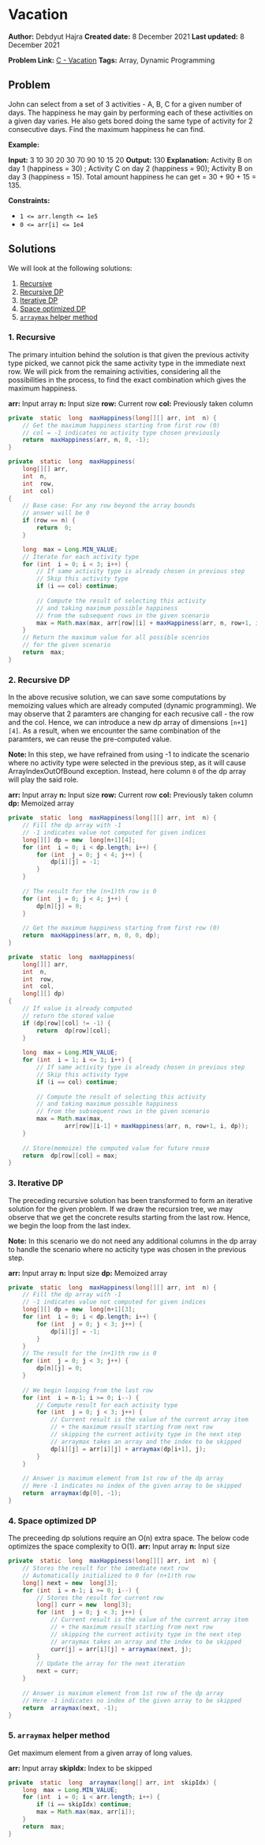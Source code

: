 
# Vacation
**Author:** Debdyut Hajra
**Created date:** 8 December 2021
**Last updated:** 8 December 2021

**Problem Link:** [C - Vacation](https://atcoder.jp/contests/dp/tasks/dp_c)
**Tags:** Array, Dynamic Programming

## Problem

John can select from a set of 3 activities - A, B, C for a given number of days. The happiness he may gain by performing each of these activities on a given day varies. He also gets bored doing the same type of activity for 2 consecutive days. Find the maximum happiness he can find.

  
**Example:**

**Input:** 
3
10 30 20
30 70 90
10 15 20
**Output:** 130
**Explanation:** Activity B on day 1 (happiness = 30) ; Activity C on day 2 (happiness = 90); Activity B on day 3 (happiness = 15).
Total amount happiness he can get = 30 + 90 + 15 = 135.

**Constraints:**

-   `1 <= arr.length <= 1e5`
-   `0 <= arr[i] <= 1e4`

## Solutions

We will look at the following solutions:
1. [Recursive](#1-recursive)
2. [Recursive DP](#2-recursive-dp)
3. [Iterative DP](#3-iterative-dp)
4. [Space optimized DP](#4-space-optimized-dp)
5. [`arraymax` helper method](#5-arraymax-helper-method)

### 1. Recursive
The primary intuition behind the solution is that given the previous activity type picked, we cannot pick the same activity type in the immediate next row. We will pick from the remaining activities, considering all the possibilities in the process, to find the exact combination which gives the maximum happiness.

**arr:** Input array
**n:** Input size
**row:** Current row
**col:** Previously taken column

```java
private  static  long  maxHappiness(long[][] arr, int  n) {
	// Get the maximum happiness starting from first row (0)
	// col = -1 indicates no activity type chosen previously
	return  maxHappiness(arr, n, 0, -1);
}

private  static  long  maxHappiness(
	long[][] arr, 
	int  n, 
	int  row, 
	int  col) 
{
	// Base case: For any row beyond the array bounds
	// answer will be 0
	if (row == n) {
		return  0;
	}

	long  max = Long.MIN_VALUE;
	// Iterate for each activity type
	for (int  i = 0; i < 3; i++) {
		// If same activity type is already chosen in previous step
		// Skip this activity type
		if (i == col) continue;		
		
		// Compute the result of selecting this activity
		// and taking maximum possible happiness 
		// from the subsequent rows in the given scenario 
		max = Math.max(max, arr[row][i] + maxHappiness(arr, n, row+1, i));
	}
	// Return the maximum value for all possible scenrios
	// for the given scenario
	return  max;
}
```
### 2. Recursive DP
In the above recusive solution, we can save some computations by memoizing values which are already computed (dynamic programming). We may observe that 2 paramters are changing for each recusive call - the row and the col. Hence, we can introduce a new dp array of dimensions `[n+1][4]`. As a result, when we encounter the same combination of the paramters, we can reuse the pre-computed value. 

<strong>Note: </strong> In this step, we have refrained from using -1 to indicate the scenario where no activity type were selected in the previous step, as it will cause ArrayIndexOutOfBound exception. Instead, here column `0` of the dp array will play the said role. 

**arr:** Input array
**n:** Input size
**row:** Current row
**col:** Previously taken column
**dp:** Memoized array
```java
private  static  long  maxHappiness(long[][] arr, int  n) {
	// Fill the dp array with -1
    // -1 indicates value not computed for given indices
	long[][] dp = new  long[n+1][4];
	for (int  i = 0; i < dp.length; i++) {
		for (int  j = 0; j < 4; j++) {
			dp[i][j] = -1;
		}
	}
	
	// The result for the (n+1)th row is 0
	for (int  j = 0; j < 4; j++) {
		dp[n][j] = 0;
	}
	
	// Get the maximum happiness starting from first row (0)
	return  maxHappiness(arr, n, 0, 0, dp);
}

private  static  long  maxHappiness(
	long[][] arr, 
	int  n, 
	int  row, 
	int  col, 
	long[][] dp) 
{
	// If value is already computed
	// return the stored value
	if (dp[row][col] != -1) {
		return  dp[row][col];
	}
	
	long  max = Long.MIN_VALUE;
	for (int  i = 1; i <= 3; i++) {
		// If same activity type is already chosen in previous step
		// Skip this activity type
		if (i == col) continue;
		
		// Compute the result of selecting this activity
		// and taking maximum possible happiness 
		// from the subsequent rows in the given scenario 
		max = Math.max(max, 
				arr[row][i-1] + maxHappiness(arr, n, row+1, i, dp));
	}
	
	// Store(memoize) the computed value for future reuse
	return  dp[row][col] = max;
}
```
### 3. Iterative DP
The preceding recursive solution has been transformed to form an iterative solution for the given problem. If we draw the recursion tree, we may observe that we get the concrete results starting from the last row. Hence, we begin the loop from the last index.

<strong>Note:</strong> In this scenario we do not need any additional columns in the dp array to handle the scenario where no acticity type was chosen in the previous step.  

**arr:** Input array
**n:** Input size
**dp:** Memoized array

```java
private  static  long  maxHappiness(long[][] arr, int  n) {
	// Fill the dp array with -1
    // -1 indicates value not computed for given indices
	long[][] dp = new  long[n+1][3];
	for (int  i = 0; i < dp.length; i++) {
		for (int  j = 0; j < 3; j++) {
			dp[i][j] = -1;
		}
	}
	// The result for the (n+1)th row is 0
	for (int  j = 0; j < 3; j++) {
		dp[n][j] = 0;
	}
	
	// We begin looping from the last row
	for (int  i = n-1; i >= 0; i--) {
		// Compute result for each activity type
		for (int  j = 0; j < 3; j++) {
			// Current result is the value of the current array item
			// + the maximum result starting from next row
			// skipping the current activity type in the next step
			// arraymax takes an array and the index to be skipped
			dp[i][j] = arr[i][j] + arraymax(dp[i+1], j);
		}
	}
	
	// Answer is maximum element from 1st row of the dp array
	// Here -1 indicates no index of the given array to be skipped
	return  arraymax(dp[0], -1);
}
```
### 4. Space optimized DP
The preceeding dp solutions require an O(n) extra space. The below code optimizes the space complexity to O(1).
 **arr:** Input array
**n:** Input size
```java
private  static  long  maxHappiness(long[][] arr, int  n) {
	// Stores the result for the immediate next row
	// Automatically initialized to 0 for (n+1)th row 
	long[] next = new  long[3];
	for (int  i = n-1; i >= 0; i--) {
		// Stores the result for current row
		long[] curr = new  long[3];
		for (int  j = 0; j < 3; j++) {
			// Current result is the value of the current array item
			// + the maximum result starting from next row
			// skipping the current activity type in the next step
			// arraymax takes an array and the index to be skipped
			curr[j] = arr[i][j] + arraymax(next, j);
		}
		// Update the array for the next iteration
		next = curr;
	}
	
	// Answer is maximum element from 1st row of the dp array
	// Here -1 indicates no index of the given array to be skipped
	return  arraymax(next, -1);
}
```
### 5. `arraymax` helper method
Get maximum element from a given array of long values.

**arr:** Input array
**skipIdx:** Index to be skipped
```java
private  static  long  arraymax(long[] arr, int  skipIdx) {
	long  max = Long.MIN_VALUE;
	for (int  i = 0; i < arr.length; i++) {
		if (i == skipIdx) continue;
		max = Math.max(max, arr[i]);
	}
	return  max;
}
```